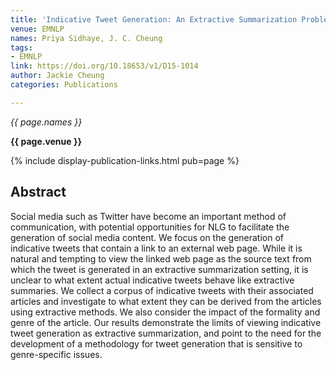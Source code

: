 ```yaml
---
title: 'Indicative Tweet Generation: An Extractive Summarization Problem?'
venue: EMNLP
names: Priya Sidhaye, J. C. Cheung
tags:
- EMNLP
link: https://doi.org/10.18653/v1/D15-1014
author: Jackie Cheung
categories: Publications

---
```


*{{ page.names }}*

**{{ page.venue }}**

{% include display-publication-links.html pub=page %}

## Abstract

Social media such as Twitter have become an important method of communication, with potential opportunities for NLG to facilitate the generation of social media content. We focus on the generation of indicative tweets that contain a link to an external web page. While it is natural and tempting to view the linked web page as the source text from which the tweet is generated in an extractive summarization setting, it is unclear to what extent actual indicative tweets behave like extractive summaries. We collect a corpus of indicative tweets with their associated articles and investigate to what extent they can be derived from the articles using extractive methods. We also consider the impact of the formality and genre of the article. Our results demonstrate the limits of viewing indicative tweet generation as extractive summarization, and point to the need for the development of a methodology for tweet generation that is sensitive to genre-specific issues.